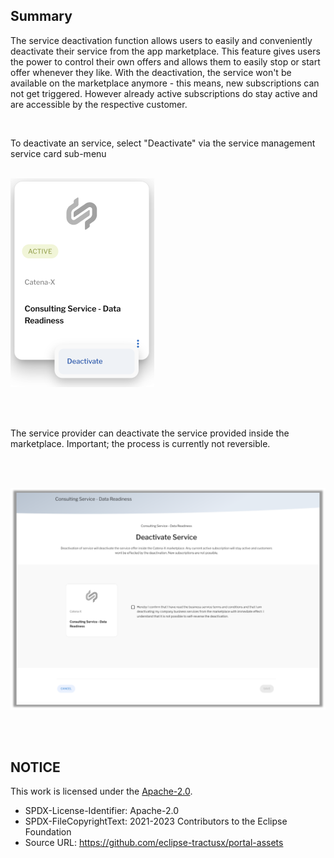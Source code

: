 ## Summary

The service deactivation function allows users to easily and conveniently deactivate their service from the app marketplace. This feature gives users the power to control their own offers and allows them to easily stop or start offer whenever they like.
With the deactivation, the service won't be available on the marketplace anymore - this means, new subscriptions can not get triggered. However already active subscriptions do stay active and are accessible by the respective customer.

<br>

To deactivate an service, select "Deactivate" via the service management service card sub-menu  
<br>

<p>
<img width="230" alt="image" src="https://raw.githubusercontent.com/eclipse-tractusx/portal-assets/main/docs/static/service-deactivation-option.png">
</p>
<br>
<br>

The service provider can deactivate the service provided inside the marketplace.
Important; the process is currently not reversible.

<br>
<br>

<p align="center">
<img width="836" alt="image" src="https://raw.githubusercontent.com/eclipse-tractusx/portal-assets/main/docs/static/service-deactivation-confirmation-screen.png">
</p>

<br>
<br>

## NOTICE

This work is licensed under the [Apache-2.0](https://www.apache.org/licenses/LICENSE-2.0).

- SPDX-License-Identifier: Apache-2.0
- SPDX-FileCopyrightText: 2021-2023 Contributors to the Eclipse Foundation
- Source URL: https://github.com/eclipse-tractusx/portal-assets
